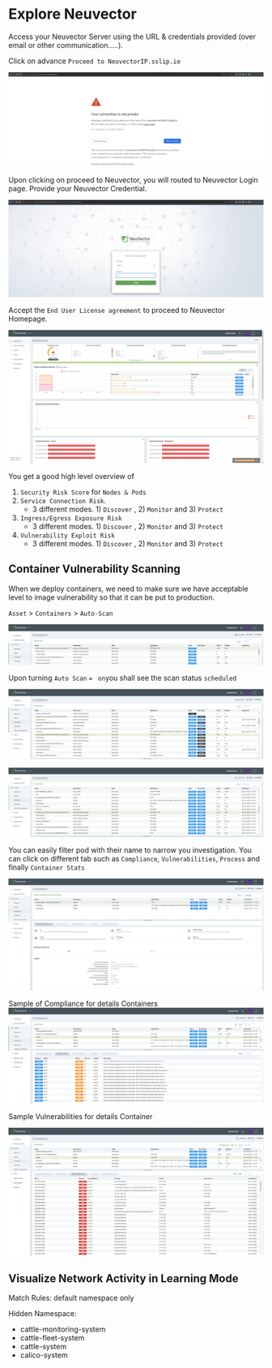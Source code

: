 # Explore Neuvector

Access your Neuvector Server using the URL & credentials provided (over email or other communication.....).

Click on advance `Proceed to NeuvectorIP.sslip.io`

![neuvector-url](../images/neuvector-url.png)

Upon clicking on proceed to Neuvector, you will routed to Neuvector Login page. Provide your Neuvector Credential. 

![neuvector-login-page](../images/neuvector-login-page.png)

Accept the `End User License agreement` to proceed to Neuvector Homepage. 

![Neuvector-homepage](../images/Neuvector-homepage.png)

You get a good high level overview of 

1. `Security Risk Score` for `Nodes & Pods`
2. `Service Connection Risk`. 
   - 3 different modes. 1) `Discover` , 2) `Monitor` and 3) `Protect`
3. `Ingress/Egress Exposure Risk` 
   -  3 different modes. 1) `Discover` , 2) `Monitor` and 3) `Protect`
4. `Vulnerability Exploit Risk`
   -  3 different modes. 1) `Discover` , 2) `Monitor` and 3) `Protect`

 

## Container Vulnerability Scanning

When we deploy containers, we need to make sure we have acceptable level to image vulnerability so that it can be put to production. 

`Asset`  > `Containers`  >  `Auto-Scan`

![Neuvector-Assets-Containers-Autoscan-Off](../images/Neuvector-Assets-Containers-Autoscan-Off.png)

Upon turning `Auto Scan`  `= ` `on`you shall see the scan status `scheduled`

![Neuvector-Assets-Containers-Autoscan-Turned-ON](../images/Neuvector-Assets-Containers-Autoscan-Turned-ON.png)

![Neuvector-Assets-Containers-Autoscan-Status-Finished](../images/Neuvector-Assets-Containers-Autoscan-Status-Finished.png)

You can easily filter pod with their name to narrow you investigation. You can click on different tab such as `Compliance`, `Vulnerabilities`, `Process` and finally `Container Stats`

![Neuvector-Assets-Containers-Scan-Result](../images/Neuvector-Assets-Containers-Scan-Result.png)

Sample of Compliance for details Containers  ![Neuvector-Conatiner-Details-Complaince](../images/Neuvector-Conatiner-Details-Complaince.png)

Sample Vulnerabilities for details Container

![Neuvector-Conatiner-Details-Vulnerabilities](../images/Neuvector-Conatiner-Details-Vulnerabilities.png)

## Visualize Network Activity in Learning Mode

Match Rules: default namespace only

Hidden Namespace: 
- cattle-monitoring-system
- cattle-fleet-system
- cattle-system
- calico-system

